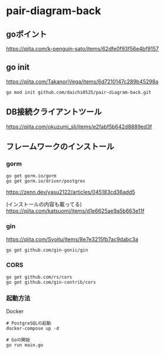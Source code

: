 # pair-diagram-back

## goポイント
https://qiita.com/k-penguin-sato/items/62dfe0f93f56e4bf9157

## go init

https://qiita.com/TakanoriVega/items/6d7210147c289b45298a

```
go mod init github.com/daichi0525/pair-diagram-back.git

```

## DB接続クライアントツール
https://qiita.com/okuzumi_slj/items/e2fabf5b642d8889ed3f

## フレームワークのインストール

### gorm

```
go get gorm.io/gorm
go get gorm.io/driver/postgres
```

https://zenn.dev/yasu2122/articles/045183cd36add5

(インストールの内容も載ってる)
https://qiita.com/katsuomi/items/d1e6625ae9a5b663e11f

### gin
https://qiita.com/Syoitu/items/8e7e3215fb7ac9dabc3a

```
go get github.com/gin-gonic/gin
```
### CORS

```
go get github.com/rs/cors
go get github.com/gin-contrib/cors

```

### 起動方法
Docker
```shell
# PostgreSQLの起動
docker-compose up -d

# Goの開始
go run main.go
```